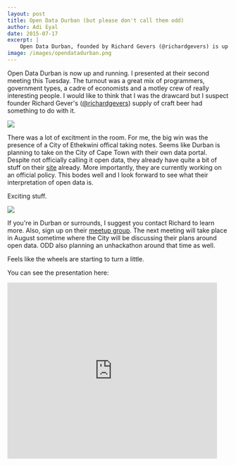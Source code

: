 ```yaml
---
layout: post
title: Open Data Durban (but please don't call them odd)
author: Adi Eyal
date: 2015-07-17
excerpt: |
    Open Data Durban, founded by Richard Gevers (@richardgevers) is up and running. Whoop Whoop!
image: /images/opendatadurban.png
---
```


Open Data Durban is now up and running. I presented at their second meeting this Tuesday. The turnout was a great mix of programmers, government types, a cadre of economists and a motley crew of really interesting people. I would like to think that I was the drawcard but I suspect founder Richard Gever's ([@richardgevers](https://twitter.com/richardgevers)) supply of craft beer had something to do with it.

<img src="/img/opendatadurban.png"/>

There was a lot of excitment in the room. For me, the big win was the presence of a City of Ethekwini offical taking notes. Seems like Durban is planning to take on the City of Cape Town with their own data portal. Despite not officially calling it open data, they already have quite a bit of stuff on their [site](http://www.durban.gov.za) already. More importantly, they are currently working on an official policy. This bodes well and I look forward to see what their interpretation of open data is.

Exciting stuff.

<img src="/img/odd_072015.png"/>

If you're in Durban or surrounds, I suggest you contact Richard to learn more. Also, sign up on their [meetup group](http://www.meetup.com/Open-Data-Durban-Meetup/). The next meeting will take place in August sometime where the City will be discussing their plans around open data. ODD also planning an unhackathon around that time as well. 

Feels like the wheels are starting to turn a little. 

You can see the presentation here:

<iframe src="https://www.slideshare.net/slideshow/embed_code/key/JtmI6WIYblBTs6" width="476" height="400" frameborder="0" marginwidth="0" marginheight="0" scrolling="no"></iframe>
